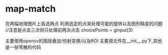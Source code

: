 # map-match
在两幅地理图片上各选两点
利用选定的点来处理可能的旋转以及图形精度的问题
//注意是点击三次但只处理前两次点击
choicePoints = ginput(3)  

主要使用opencv的图层叠加/仿射变换/以及ROI
主要源文件在__init__.py下,其他是一些零散的代码
